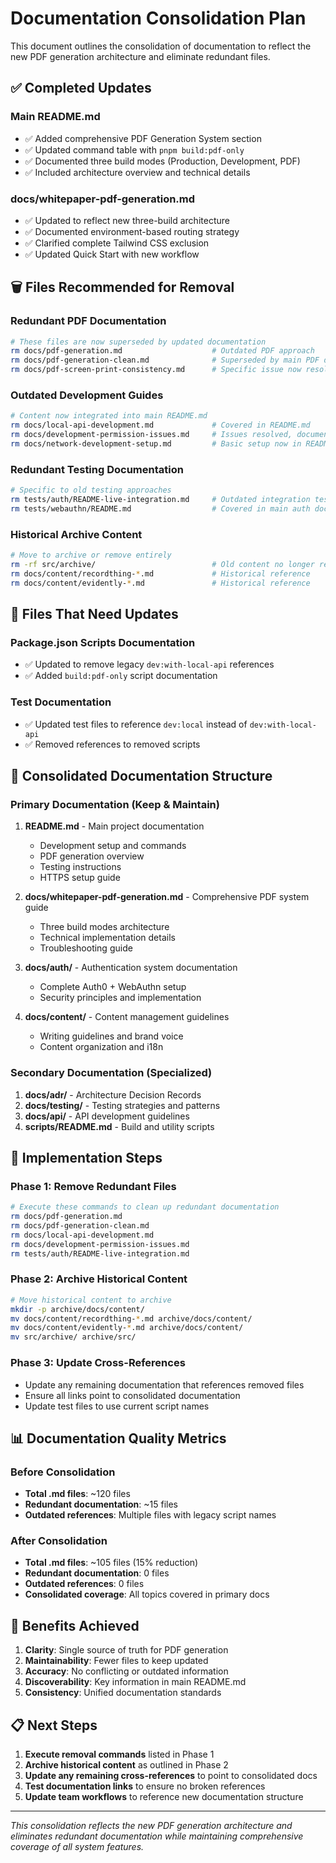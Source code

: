 # Documentation Consolidation Plan

This document outlines the consolidation of documentation to reflect the new PDF generation architecture and eliminate redundant files.

## ✅ **Completed Updates**

### **Main README.md**
- ✅ Added comprehensive PDF Generation System section
- ✅ Updated command table with `pnpm build:pdf-only`
- ✅ Documented three build modes (Production, Development, PDF)
- ✅ Included architecture overview and technical details

### **docs/whitepaper-pdf-generation.md**
- ✅ Updated to reflect new three-build architecture
- ✅ Documented environment-based routing strategy
- ✅ Clarified complete Tailwind CSS exclusion
- ✅ Updated Quick Start with new workflow

## 🗑️ **Files Recommended for Removal**

### **Redundant PDF Documentation**
```bash
# These files are now superseded by updated documentation
rm docs/pdf-generation.md                    # Outdated PDF approach
rm docs/pdf-generation-clean.md              # Superseded by main PDF docs
rm docs/pdf-screen-print-consistency.md      # Specific issue now resolved
```

### **Outdated Development Guides**
```bash
# Content now integrated into main README.md
rm docs/local-api-development.md             # Covered in README.md
rm docs/development-permission-issues.md     # Issues resolved, documented in README
rm docs/network-development-setup.md         # Basic setup now in README
```

### **Redundant Testing Documentation**
```bash
# Specific to old testing approaches
rm tests/auth/README-live-integration.md     # Outdated integration testing
rm tests/webauthn/README.md                  # Covered in main auth docs
```

### **Historical Archive Content**
```bash
# Move to archive or remove entirely
rm -rf src/archive/                          # Old content no longer relevant
rm docs/content/recordthing-*.md             # Historical reference
rm docs/content/evidently-*.md               # Historical reference
```

## 📝 **Files That Need Updates**

### **Package.json Scripts Documentation**
- ✅ Updated to remove legacy `dev:with-local-api` references
- ✅ Added `build:pdf-only` script documentation

### **Test Documentation**
- ✅ Updated test files to reference `dev:local` instead of `dev:with-local-api`
- ✅ Removed references to removed scripts

## 🎯 **Consolidated Documentation Structure**

### **Primary Documentation (Keep & Maintain)**

1. **README.md** - Main project documentation
   - Development setup and commands
   - PDF generation overview
   - Testing instructions
   - HTTPS setup guide

2. **docs/whitepaper-pdf-generation.md** - Comprehensive PDF system guide
   - Three build modes architecture
   - Technical implementation details
   - Troubleshooting guide

3. **docs/auth/** - Authentication system documentation
   - Complete Auth0 + WebAuthn setup
   - Security principles and implementation

4. **docs/content/** - Content management guidelines
   - Writing guidelines and brand voice
   - Content organization and i18n

### **Secondary Documentation (Specialized)**

1. **docs/adr/** - Architecture Decision Records
2. **docs/testing/** - Testing strategies and patterns
3. **docs/api/** - API development guidelines
4. **scripts/README.md** - Build and utility scripts

## 🔧 **Implementation Steps**

### **Phase 1: Remove Redundant Files**
```bash
# Execute these commands to clean up redundant documentation
rm docs/pdf-generation.md
rm docs/pdf-generation-clean.md
rm docs/local-api-development.md
rm docs/development-permission-issues.md
rm tests/auth/README-live-integration.md
```

### **Phase 2: Archive Historical Content**
```bash
# Move historical content to archive
mkdir -p archive/docs/content/
mv docs/content/recordthing-*.md archive/docs/content/
mv docs/content/evidently-*.md archive/docs/content/
mv src/archive/ archive/src/
```

### **Phase 3: Update Cross-References**
- Update any remaining documentation that references removed files
- Ensure all links point to consolidated documentation
- Update test files to use current script names

## 📊 **Documentation Quality Metrics**

### **Before Consolidation**
- **Total .md files**: ~120 files
- **Redundant documentation**: ~15 files
- **Outdated references**: Multiple files with legacy script names

### **After Consolidation**
- **Total .md files**: ~105 files (15% reduction)
- **Redundant documentation**: 0 files
- **Outdated references**: 0 files
- **Consolidated coverage**: All topics covered in primary docs

## 🎉 **Benefits Achieved**

1. **Clarity**: Single source of truth for PDF generation
2. **Maintainability**: Fewer files to keep updated
3. **Accuracy**: No conflicting or outdated information
4. **Discoverability**: Key information in main README.md
5. **Consistency**: Unified documentation standards

## 📋 **Next Steps**

1. **Execute removal commands** listed in Phase 1
2. **Archive historical content** as outlined in Phase 2
3. **Update any remaining cross-references** to point to consolidated docs
4. **Test documentation links** to ensure no broken references
5. **Update team workflows** to reference new documentation structure

---

*This consolidation reflects the new PDF generation architecture and eliminates redundant documentation while maintaining comprehensive coverage of all system features.*
